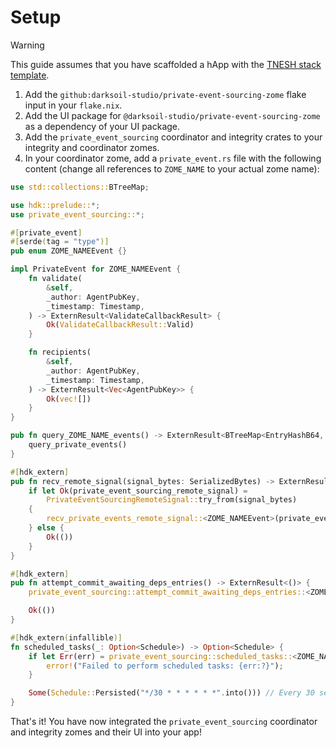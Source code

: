 # Setup

> [!WARNING]
> This guide assumes that you have scaffolded a hApp with the [TNESH stack template](https://darksoil.studio/tnesh-stack).

1. Add the `github:darksoil-studio/private-event-sourcing-zome` flake input in your `flake.nix`.
2. Add the UI package for `@darksoil-studio/private-event-sourcing-zome` as a dependency of your UI package.
3. Add the `private_event_sourcing` coordinator and integrity crates to your integrity and coordinator zomes.
4. In your coordinator zome, add a `private_event.rs` file with the following content (change all references to `ZOME_NAME` to your actual zome name):


```rust
use std::collections::BTreeMap;

use hdk::prelude::*;
use private_event_sourcing::*;

#[private_event]
#[serde(tag = "type")]
pub enum ZOME_NAMEEvent {}

impl PrivateEvent for ZOME_NAMEEvent {
    fn validate(
        &self,
        _author: AgentPubKey,
        _timestamp: Timestamp,
    ) -> ExternResult<ValidateCallbackResult> {
        Ok(ValidateCallbackResult::Valid)
    }

    fn recipients(
        &self,
        _author: AgentPubKey,
        _timestamp: Timestamp,
    ) -> ExternResult<Vec<AgentPubKey>> {
        Ok(vec![])
    }
}

pub fn query_ZOME_NAME_events() -> ExternResult<BTreeMap<EntryHashB64, SignedEvent<ZOME_NAMEEvent>>> {
    query_private_events()
}

#[hdk_extern]
pub fn recv_remote_signal(signal_bytes: SerializedBytes) -> ExternResult<()> {
    if let Ok(private_event_sourcing_remote_signal) =
        PrivateEventSourcingRemoteSignal::try_from(signal_bytes)
    {
        recv_private_events_remote_signal::<ZOME_NAMEEvent>(private_event_sourcing_remote_signal)
    } else {
        Ok(())
    }
}

#[hdk_extern]
pub fn attempt_commit_awaiting_deps_entries() -> ExternResult<()> {
    private_event_sourcing::attempt_commit_awaiting_deps_entries::<ZOME_NAMEEvent>()?;

    Ok(())
}

#[hdk_extern(infallible)]
fn scheduled_tasks(_: Option<Schedule>) -> Option<Schedule> {
    if let Err(err) = private_event_sourcing::scheduled_tasks::<ZOME_NAMEEvent>() {
        error!("Failed to perform scheduled tasks: {err:?}");
    }

    Some(Schedule::Persisted("*/30 * * * * * *".into())) // Every 30 seconds
}

```

That's it! You have now integrated the `private_event_sourcing` coordinator and integrity zomes and their UI into your app!



